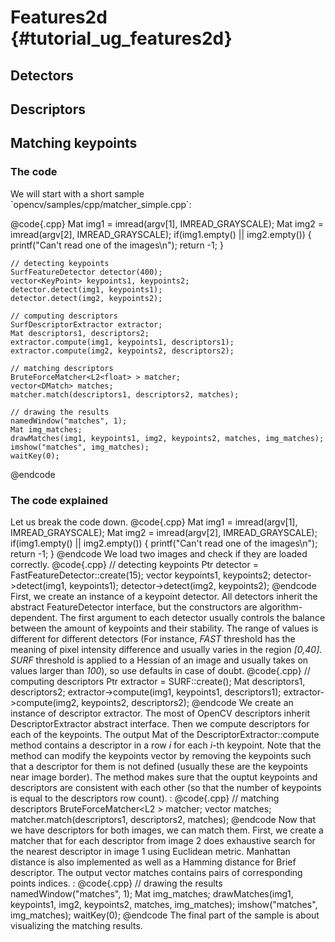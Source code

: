 Features2d {#tutorial_ug_features2d}
==========

Detectors
---------

Descriptors
-----------

Matching keypoints
------------------

### The code

We will start with a short sample \`opencv/samples/cpp/matcher_simple.cpp\`:

@code{.cpp}
    Mat img1 = imread(argv[1], IMREAD_GRAYSCALE);
    Mat img2 = imread(argv[2], IMREAD_GRAYSCALE);
    if(img1.empty() || img2.empty())
    {
        printf("Can't read one of the images\n");
        return -1;
    }

    // detecting keypoints
    SurfFeatureDetector detector(400);
    vector<KeyPoint> keypoints1, keypoints2;
    detector.detect(img1, keypoints1);
    detector.detect(img2, keypoints2);

    // computing descriptors
    SurfDescriptorExtractor extractor;
    Mat descriptors1, descriptors2;
    extractor.compute(img1, keypoints1, descriptors1);
    extractor.compute(img2, keypoints2, descriptors2);

    // matching descriptors
    BruteForceMatcher<L2<float> > matcher;
    vector<DMatch> matches;
    matcher.match(descriptors1, descriptors2, matches);

    // drawing the results
    namedWindow("matches", 1);
    Mat img_matches;
    drawMatches(img1, keypoints1, img2, keypoints2, matches, img_matches);
    imshow("matches", img_matches);
    waitKey(0);
@endcode

### The code explained

Let us break the code down.
@code{.cpp}
    Mat img1 = imread(argv[1], IMREAD_GRAYSCALE);
    Mat img2 = imread(argv[2], IMREAD_GRAYSCALE);
    if(img1.empty() || img2.empty())
    {
        printf("Can't read one of the images\n");
        return -1;
    }
@endcode
We load two images and check if they are loaded correctly.
@code{.cpp}
    // detecting keypoints
    Ptr<FeatureDetector> detector = FastFeatureDetector::create(15);
    vector<KeyPoint> keypoints1, keypoints2;
    detector->detect(img1, keypoints1);
    detector->detect(img2, keypoints2);
@endcode
First, we create an instance of a keypoint detector. All detectors inherit the abstract
FeatureDetector interface, but the constructors are algorithm-dependent. The first argument to each
detector usually controls the balance between the amount of keypoints and their stability. The range
of values is different for different detectors (For instance, *FAST* threshold has the meaning of
pixel intensity difference and usually varies in the region *[0,40]*. *SURF* threshold is applied to
a Hessian of an image and usually takes on values larger than *100*), so use defaults in case of
doubt.
@code{.cpp}
    // computing descriptors
    Ptr<SURF> extractor = SURF::create();
    Mat descriptors1, descriptors2;
    extractor->compute(img1, keypoints1, descriptors1);
    extractor->compute(img2, keypoints2, descriptors2);
@endcode
We create an instance of descriptor extractor. The most of OpenCV descriptors inherit
DescriptorExtractor abstract interface. Then we compute descriptors for each of the keypoints. The
output Mat of the DescriptorExtractor::compute method contains a descriptor in a row *i* for each
*i*-th keypoint. Note that the method can modify the keypoints vector by removing the keypoints such
that a descriptor for them is not defined (usually these are the keypoints near image border). The
method makes sure that the ouptut keypoints and descriptors are consistent with each other (so that
the number of keypoints is equal to the descriptors row count). :
@code{.cpp}
    // matching descriptors
    BruteForceMatcher<L2<float> > matcher;
    vector<DMatch> matches;
    matcher.match(descriptors1, descriptors2, matches);
@endcode
Now that we have descriptors for both images, we can match them. First, we create a matcher that for
each descriptor from image 2 does exhaustive search for the nearest descriptor in image 1 using
Euclidean metric. Manhattan distance is also implemented as well as a Hamming distance for Brief
descriptor. The output vector matches contains pairs of corresponding points indices. :
@code{.cpp}
    // drawing the results
    namedWindow("matches", 1);
    Mat img_matches;
    drawMatches(img1, keypoints1, img2, keypoints2, matches, img_matches);
    imshow("matches", img_matches);
    waitKey(0);
@endcode
The final part of the sample is about visualizing the matching results.
